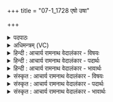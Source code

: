 +++
title = "07-1_1728 एषो उषा"

+++
<details><summary>पदपाठः</summary>

ए꣣षा꣢। उ꣣। उषाः꣢। अ꣡पू꣢꣯र्व्या। अ। पू꣣र्व्या। वि꣢। उ꣣च्छति। प्रिया꣢। दि꣣वः꣢। स्तु꣣षे꣢। वा꣣म्। अश्विना। बृह꣢त्। १७२८।
</details>

<details><summary>अधिमन्त्रम् (VC)</summary>

- अश्विनौ
- प्रस्कण्वः काण्वः
- गायत्री
- षड्जः
</details>

<details><summary>हिन्दी : आचार्य रामनाथ वेदालंकार - विषयः</summary>

प्रथम ऋचा की पूर्वार्चिक में १७८ क्रमाङ्क पर पहले व्याख्या की जा चुकी है। यहाँ ऋतम्भरा प्रज्ञा का वर्णन है।
</details>

<details><summary>हिन्दी : आचार्य रामनाथ वेदालंकार - पदार्थः</summary>

पदार्थान्वयभाषाः -  (एषा उ) यह (अपूर्व्या) अपूर्व, (प्रिया) प्रिय (उषाः) प्रकाशमयी ऋतम्भरा प्रज्ञा (दिवः) देदीप्यमान आत्मलोक से (व्युच्छति) प्रकट हो रही है। हे (अश्विनौ) उस ऋतम्भरा प्रज्ञा से चमत्कृत मन और आत्मा ! मैं (वाम्) तुम दोनों की (बृहत्) बहुत अधिक (स्तुषे) स्तुति करता हूँ ॥१॥
</details>

<details><summary>हिन्दी : आचार्य रामनाथ वेदालंकार - भावार्थः</summary>

भावार्थभाषाः -  जब योगी के मानस आकाश में ऋतम्भरा प्रज्ञारूप दिव्य उषा प्रकट होती है,तब शरीर में स्थित आत्मा,मन,बुद्धि,प्राण,इन्द्रिय आदि सभी दिव्य ज्योति से प्रदीप्त हो जाते हैं ॥१॥
</details>

<details><summary>संस्कृत : आचार्य रामनाथ वेदालंकार - विषयः</summary>

तत्र प्रथमा ऋक् पूर्वार्चिके १७८ क्रमाङ्के व्याख्यातपूर्वा। अत्र ऋतम्भरा प्रज्ञा वर्ण्यते।
</details>

<details><summary>संस्कृत : आचार्य रामनाथ वेदालंकार - पदार्थः</summary>

पदार्थान्वयभाषाः -  (एषा उ) इयं खलु (अपूर्व्या) अनुपमा, (प्रिया) प्रीतिकरी (उषाः) प्रकाशमयी ऋतम्भरा प्रज्ञा (दिवः) द्योतमानात् आत्मलोकात् (व्युच्छति) प्रकटीभवति। हे (अश्विनौ) तया ऋतम्भरया प्रज्ञया चमत्कृतौ मनआत्मानौ ! अहम् (वाम्) युवाम् (बृहत्) बहु (स्तुषे) स्तौमि ॥१॥२
</details>

<details><summary>संस्कृत : आचार्य रामनाथ वेदालंकार - भावार्थः</summary>

भावार्थभाषाः -  यदा योगिनो मानसाकाशे ऋतम्भरा प्रज्ञारूपिणी दिव्योषा आविर्भवति तदा देहस्थान्यात्ममनोबुद्धिप्राणेन्द्रियादीनि सर्वाण्यपि दिव्येन ज्योतिषा प्रदीप्तानि जायन्ते ॥१॥
</details>
